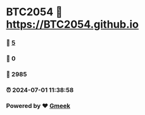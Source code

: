 # BTC2054 :link: https://BTC2054.github.io 
### :page_facing_up: [5](https://BTC2054.github.io/tag.html) 
### :speech_balloon: 0 
### :hibiscus: 2985 
### :alarm_clock: 2024-07-01 11:38:58 
### Powered by :heart: [Gmeek](https://github.com/Meekdai/Gmeek)
